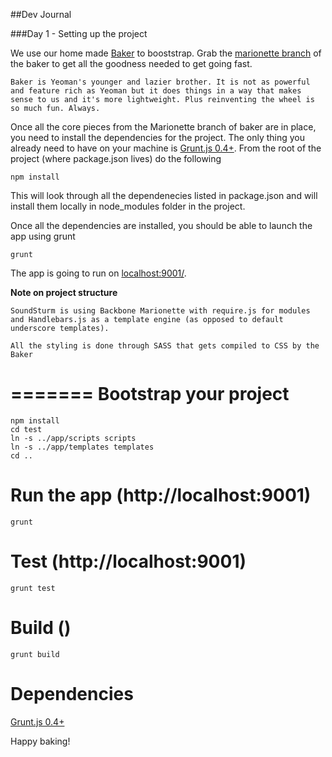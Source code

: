 ##Dev Journal

###Day 1 - Setting up the project

We use our home made [Baker](https://github.com/thebakeryio/baker) to booststrap. Grab the [marionette branch](https://github.com/thebakeryio/baker/tree/feature/marionette) of the baker to get all the goodness needed to get going fast.  

```
Baker is Yeoman's younger and lazier brother. It is not as powerful and feature rich as Yeoman but it does things in a way that makes sense to us and it's more lightweight. Plus reinventing the wheel is so much fun. Always.  
```

Once all the core pieces from the Marionette branch of baker are in place, you need to install the dependencies for the project. The only thing you already need to have on your machine is [Grunt.js 0.4+](http://gruntjs.com/). From the root of the project (where package.json lives) do the following

```
npm install
```

This will look through all the dependenecies listed in package.json and will install them locally in node_modules folder in the project.

Once all the dependencies are installed, you should be able to launch the app using grunt

```
grunt
```

The app is going to run on [localhost:9001/](http://localhost:9001/).    

**Note on project structure**

```
SoundSturm is using Backbone Marionette with require.js for modules and Handlebars.js as a template engine (as opposed to default underscore templates).

All the styling is done through SASS that gets compiled to CSS by the Baker 
```


=======
Bootstrap your project
=======

```
npm install
cd test
ln -s ../app/scripts scripts
ln -s ../app/templates templates
cd ..
```

Run the app (http://localhost:9001)
=======

```
grunt 
```

Test (http://localhost:9001)
=======
```
grunt test
```

Build ()
======
```
grunt build
```

Dependencies
=======
[Grunt.js 0.4+](http://gruntjs.com/)




Happy baking!

